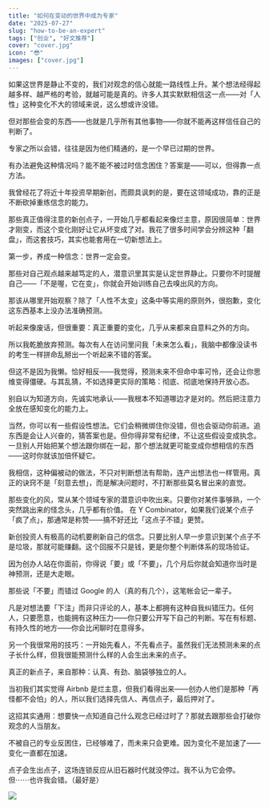 ```yaml
---
title: "如何在变动的世界中成为专家"
date: "2025-07-27"
slug: "how-to-be-an-expert"
tags: ["创业", "好文推荐"]
cover: "cover.jpg"
icon: "😎"
images: ["cover.jpg"]
---
```

如果这世界是静止不变的，我们对观念的信心就能一路线性上升。某个想法经得起越多样、越严格的考验，就越可能是真的。许多人其实默默相信这一点——对「人性」这种变化不大的领域来说，这么想或许没错。



但对那些会变的东西——也就是几乎所有其他事物——你就不能再这样信任自己的判断了。



专家之所以会错，往往是因为他们精通的，是一个早已过期的世界。



有办法避免这种情况吗？能不能不被过时信念困住？答案是——可以，但得靠一点方法。



我曾经花了将近十年投资早期新创，而颇具讽刺的是，要在这领域成功，靠的正是不断砍掉重练信念的能力。



那些真正值得注意的新创点子，一开始几乎都看起来像烂主意，原因很简单：世界才刚变，而这个变化刚好让它从坏变成了对。我花了很多时间学会分辨这种「翻盘」，而这套技巧，其实也能套用在一切新想法上。



第一步，养成一种信念：世界一定会变。



那些对自己观点越来越笃定的人，潜意识里其实是认定世界静止。只要你不时提醒自己——「不是喔，它在变」，你就会开始训练自己去嗅出风的方向。



那该从哪里开始观察？除了「人性不太变」这条中等实用的原则外，很抱歉，变化这东西基本上没办法准确预测。



听起来像废话，但很重要：真正重要的变化，几乎从来都来自意料之外的方向。



所以我乾脆放弃预测。每次有人在访问里问我「未来怎么看」，我脑中都像没读书的考生一样拼命乱掰出一个听起来不错的答案。



但这不是因为我懒。恰好相反——我觉得，预测未来不但命中率可怜，还会让你思维变得僵硬。与其乱猜，不如选择更实际的策略：彻底、彻底地保持开放心态。



别自以为知道方向，先诚实地承认——我根本不知道哪边才是对的。然后把注意力全放在感知变化的能力上。



当然，你可以有一些假设性想法。它们会稍微绑住你没错，但也会驱动你前进。追东西是会让人兴奋的，猜答案也是。但你得非常有纪律，不让这些假设变成执念。
一旦别人开始把某个想法跟你绑在一起，那个想法就更可能变成你想相信的东西——这时你就该加倍怀疑它。



我相信，这种偏被动的做法，不只对判断想法有帮助，连产出想法也一样管用。真正的诀窍不是「刻意去想」，而是解决问题时，不打断那些莫名冒出来的直觉。



那些变化的风，常从某个领域专家的潜意识中吹出来。只要你对某件事够熟，一个突然跳出来的怪念头，几乎都有价值。
在 Y Combinator，如果我们说某个点子「疯了点」，那通常是称赞——搞不好还比「这点子不错」更赞。



新创投资人有极高的动机要刷新自己的信念。只要比别人早一步意识到某个点子不是垃圾，那就可能赚翻。这个回报不只是钱，更是你整个判断体系的现场验证。



因为创办人站在你面前，你得说「要」或「不要」，几个月后你就会知道你当时是神预测，还是大走眼。



那些说「不要」而错过 Google 的人（真的有几个），这笔帐会记一辈子。



凡是对想法要「下注」而非只评论的人，基本上都拥有这种自我纠错压力。任何人，只要愿意，也能拥有这种压力——你只要公开写下自己的判断。写在有标题、有持久性的地方——你会比闲聊时在意得多。



另一个我很常用的技巧：一开始先看人，不先看点子。虽然我们无法预测未来的点子长什么样，但我很能预测什么样的人会生出未来的点子。



真正的新点子，来自那种：认真、有劲、脑袋够独立的人。



当初我们其实觉得 Airbnb 是烂主意，但我们看得出来——创办人他们是那种「再怪都不会怕」的人，所以我们选择先信人、再信点子，最后押对了。



这招其实通用：想要快一点知道自己什么观念已经过时了？那就去跟那些会打破你观念的人当朋友。



不被自己的专业反困住，已经够难了，而未来只会更难。因为变化不是加速了——变化一直都在加速。



点子会生出点子，这场连锁反应从旧石器时代就没停过。我不认为它会停。
但⋯⋯也许我会错。（最好是）




![](https://prod-files-secure.s3.us-west-2.amazonaws.com/112d0858-5090-4d34-a606-b75eb8d65fd2/46476355-9cf3-4e99-9b7a-3531bc426380/1000202064.png?X-Amz-Algorithm=AWS4-HMAC-SHA256&X-Amz-Content-Sha256=UNSIGNED-PAYLOAD&X-Amz-Credential=ASIAZI2LB4663VZS5PKZ%2F20250820%2Fus-west-2%2Fs3%2Faws4_request&X-Amz-Date=20250820T203426Z&X-Amz-Expires=3600&X-Amz-Security-Token=IQoJb3JpZ2luX2VjEJP%2F%2F%2F%2F%2F%2F%2F%2F%2F%2FwEaCXVzLXdlc3QtMiJHMEUCIQDbXyWtE%2Bo7wNyFj%2BbQKtHWhWN9NqSL8bPxlrjyProHRQIgZYze0C46yzzmB896n7H49XWtGDbVFE%2FFWeBlb5n8SDoqiAQI3P%2F%2F%2F%2F%2F%2F%2F%2F%2F%2FARAAGgw2Mzc0MjMxODM4MDUiDOoi6tKcHe87ITrh4yrcAyoawypBxzt5YyhqAAHz%2B3Ufbhd%2BWNBiTwRXX3%2FC%2FReGdvaqcueWQtUbkEHPfn2ttsU22oMTfKxcbOL0PqBratjJBc%2FSQ5Hi%2FhCy1YCxAcLVAqBEIkWe1GCZBKbCnSNg626wZd9ZVh7yVcN98QGrTPxC15pkfhGkUE7Nyy66JdxrmBxOihGs9WQaqg%2B%2B49%2F4vEKWdAQmKIlkLIzo%2BfNKERCLEKkaIbEeHT3aHUh%2BRKWNbopkfO3w7vUvdGnC%2Fbm7Ezhvl%2Fi18Qvr2HqRGpZZqwUrCMQ4%2BKF7wjrRzk1%2FhS%2BFh4GNumOAuT28VFtU3%2Frsnfl%2FQPbjTbjQsOhU7UNxFDkCBsddIr0sfT5mpfXlzHr3yhzdV%2F7DXDiI1Aap54bQd1Bk0z%2FDRT2iMBKetDO0kPLMJgv4rIOMF6435FjFRKIN1JI%2Fp3uEkIuWnegkxh0lE2ION93rcb%2Fr2l3f%2F0gC7R93aLZKxuc2ongMKbFgFVt0NHyzaF%2B%2FSkCFgJ9XNtNRXMHZRmJPm5HOtVkrTRx1BZfnNrdhN3kpL0qDpJVJ0B%2ByHLBnpcA%2BWHx8VumerjR63%2FXLolAfgkw%2FV3ZywV1mWkB4MyAnUZ1Tx4lxd9OqhWIy3myhaRbqsRxyJ7c3MKO8mMUGOqUB7ECvdJ5kgFyzB%2BUS6JDKxd5qnlp1pZLjPJfQ3%2BV1kXrrHeJUA5NQc1FriBwwwpgtj%2BhtIeNiMe1yT2M4tHvTbxC4JS1GL3pMKzBryya5NGlGHEQ6AJ17zmi6TjJh%2FWZrBZR%2BtnC3GxbnPQ8udVAUAEas9fXDE%2BcHAx%2Frj3WEMgeVtWNXOgzFYD%2FewpaBbfpdVm8o89FlpCdlZtl6LhiPOhsumagJ&X-Amz-Signature=49d64c760991913cb8fb53e8564d732c63df6d76be300e93ddef3f947a2ec871&X-Amz-SignedHeaders=host&x-amz-checksum-mode=ENABLED&x-id=GetObject)

